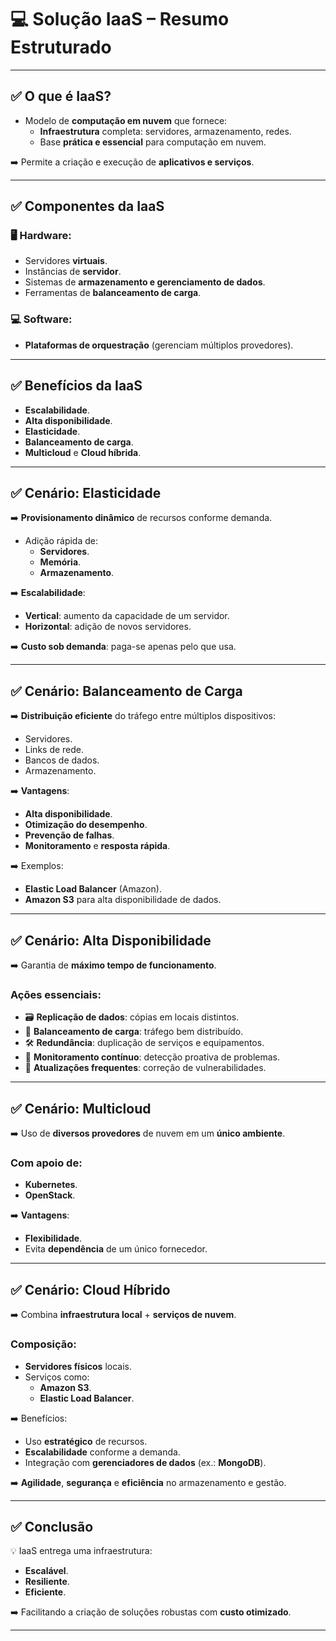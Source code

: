 # &#x1F4BB; Solução IaaS – Resumo Estruturado

---

## ✅ O que é IaaS?
- Modelo de **computação em nuvem** que fornece:
  - **Infraestrutura** completa: servidores, armazenamento, redes.
  - Base **prática e essencial** para computação em nuvem.

➡️ Permite a criação e execução de **aplicativos e serviços**.

---

## ✅ Componentes da IaaS

### &#x1F5A5;&#xFE0F; Hardware:
- Servidores **virtuais**.
- Instâncias de **servidor**.
- Sistemas de **armazenamento e gerenciamento de dados**.
- Ferramentas de **balanceamento de carga**.

### &#x1F4BB; Software:
- **Plataformas de orquestração** (gerenciam múltiplos provedores).

---

## ✅ Benefícios da IaaS
- **Escalabilidade**.
- **Alta disponibilidade**.
- **Elasticidade**.
- **Balanceamento de carga**.
- **Multicloud** e **Cloud híbrida**.

---

## ✅ Cenário: Elasticidade

➡️ **Provisionamento dinâmico** de recursos conforme demanda.

- Adição rápida de:
  - **Servidores**.
  - **Memória**.
  - **Armazenamento**.

➡️ **Escalabilidade**:
- **Vertical**: aumento da capacidade de um servidor.
- **Horizontal**: adição de novos servidores.

➡️ **Custo sob demanda**: paga-se apenas pelo que usa.

---

## ✅ Cenário: Balanceamento de Carga

➡️ **Distribuição eficiente** do tráfego entre múltiplos dispositivos:

- Servidores.
- Links de rede.
- Bancos de dados.
- Armazenamento.

➡️ **Vantagens**:
- **Alta disponibilidade**.
- **Otimização do desempenho**.
- **Prevenção de falhas**.
- **Monitoramento** e **resposta rápida**.

➡️ Exemplos:
- **Elastic Load Balancer** (Amazon).
- **Amazon S3** para alta disponibilidade de dados.

---

## ✅ Cenário: Alta Disponibilidade

➡️ Garantia de **máximo tempo de funcionamento**.

### Ações essenciais:

- &#x1F5C3;&#xFE0F; **Replicação de dados**: cópias em locais distintos.
- &#x1F504; **Balanceamento de carga**: tráfego bem distribuído.
- &#x1F6E0;&#xFE0F; **Redundância**: duplicação de serviços e equipamentos.
- &#x1F50E;&#xFE0F; **Monitoramento contínuo**: detecção proativa de problemas.
- &#x1F527; **Atualizações frequentes**: correção de vulnerabilidades.

---

## ✅ Cenário: Multicloud

➡️ Uso de **diversos provedores** de nuvem em um **único ambiente**.

### Com apoio de:
- **Kubernetes**.
- **OpenStack**.

➡️ **Vantagens**:
- **Flexibilidade**.
- Evita **dependência** de um único fornecedor.

---

## ✅ Cenário: Cloud Híbrido

➡️ Combina **infraestrutura local** + **serviços de nuvem**.

### Composição:
- **Servidores físicos** locais.
- Serviços como:
  - **Amazon S3**.
  - **Elastic Load Balancer**.

➡️ Benefícios:
- Uso **estratégico** de recursos.
- **Escalabilidade** conforme a demanda.
- Integração com **gerenciadores de dados** (ex.: **MongoDB**).

➡️ **Agilidade**, **segurança** e **eficiência** no armazenamento e gestão.

---

## ✅ Conclusão

&#x1F4A1; IaaS entrega uma infraestrutura:
- **Escalável**.
- **Resiliente**.
- **Eficiente**.

➡️ Facilitando a criação de soluções robustas com **custo otimizado**.

---

